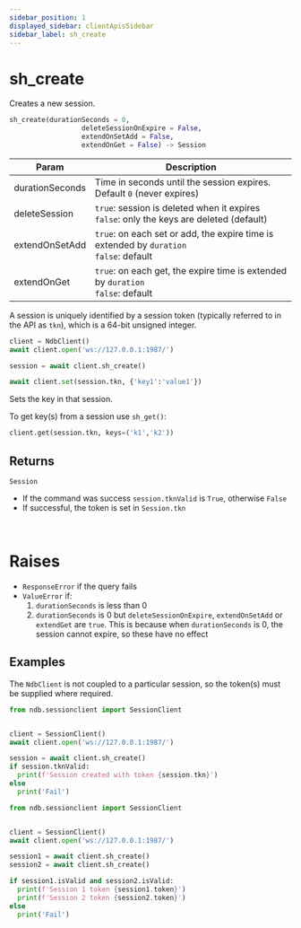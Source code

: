 ```yaml
---
sidebar_position: 1
displayed_sidebar: clientApisSidebar
sidebar_label: sh_create
---
```


# sh_create

Creates a new session.


```py
sh_create(durationSeconds = 0,
                  deleteSessionOnExpire = False,
                  extendOnSetAdd = False,
                  extendOnGet = False) -> Session
```


|Param|Description|
|---|---|
|durationSeconds|Time in seconds until the session expires. Default `0` (never expires)|
|deleteSession|`true`: session is deleted when it expires<br/>`false`: only the keys are deleted (default)|
|extendOnSetAdd|`true`: on each set or add, the expire time is extended by `duration`<br/>`false`: default|
|extendOnGet|`true`: on each get, the expire time is extended by `duration`<br/>`false`: default|

A session is uniquely identified by a session token (typically referred to in the API as `tkn`), which is a 64-bit unsigned integer.


```py
client = NdbClient()
await client.open('ws://127.0.0.1:1987/')

session = await client.sh_create()

await client.set(session.tkn, {'key1':'value1'})
```

Sets the key in that session.

To get key(s) from a session use `sh_get()`:

```py
client.get(session.tkn, keys=('k1','k2'))
```


## Returns

`Session`
- If the command was success `session.tknValid` is `True`, otherwise `False`
- If successful, the token is set in `Session.tkn`

<br/>

# Raises

- `ResponseError` if the query fails
- `ValueError` if:
  1. `durationSeconds` is less than 0
  2. `durationSeconds` is 0 but `deleteSessionOnExpire`, `extendOnSetAdd` or `extendGet` are `true`.
      This is because when `durationSeconds` is 0, the session cannot expire, so these have no effect 



## Examples

The `NdbClient` is not coupled to a particular session, so the token(s) must be supplied where required.


```py title='Create a session'
from ndb.sessionclient import SessionClient


client = SessionClient()
await client.open('ws://127.0.0.1:1987/')

session = await client.sh_create()
if session.tknValid:
  print(f'Session created with token {session.tkn}')
else
  print('Fail')
```


```py title='Create multiple sessions'
from ndb.sessionclient import SessionClient


client = SessionClient()
await client.open('ws://127.0.0.1:1987/')

session1 = await client.sh_create()
session2 = await client.sh_create()

if session1.isValid and session2.isValid:
  print(f'Session 1 token {session1.token}')
  print(f'Session 2 token {session2.token}')
else
  print('Fail')
```